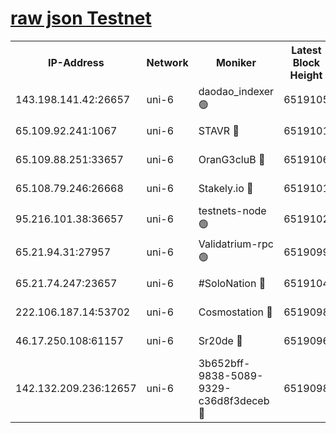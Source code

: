 [raw json Testnet](https://rpc-check.junot.stavr.tech/junot/rpc-junot-result.json)
=


<table><tr><th>IP-Address</th><th>Network</th><th>Moniker</th><th>Latest Block Height</th><th>Earliest Block Height</th><th>Catching Up</th><th>Tx Index</th><th>Voting Power</th><th>Scan Time</th></tr><tr><td>143.198.141.42:26657</td><td>uni-6</td><td>daodao_indexer 🟢</td><td>6519105</td><td>1</td><td>False</td><td>off</td><td>0</td><td>2023-12-29T03:20:44.508882234UTC</td></tr><tr><td>65.109.92.241:1067</td><td>uni-6</td><td>STAVR 🔴</td><td>6519101</td><td>1138541</td><td>False</td><td>on</td><td>6042</td><td>2023-12-29T03:20:34.416708313UTC</td></tr><tr><td>65.109.88.251:33657</td><td>uni-6</td><td>OranG3cluB 🔴</td><td>6519106</td><td>1138541</td><td>False</td><td>on</td><td>11</td><td>2023-12-29T03:20:48.962116438UTC</td></tr><tr><td>65.108.79.246:26668</td><td>uni-6</td><td>Stakely.io 🔴</td><td>6519101</td><td>1570872</td><td>False</td><td>on</td><td>1358933</td><td>2023-12-29T03:20:34.824608500UTC</td></tr><tr><td>95.216.101.38:36657</td><td>uni-6</td><td>testnets-node 🟢</td><td>6519102</td><td>1615130</td><td>False</td><td>on</td><td>0</td><td>2023-12-29T03:20:37.190148125UTC</td></tr><tr><td>65.21.94.31:27957</td><td>uni-6</td><td>Validatrium-rpc 🟢</td><td>6519099</td><td>2943363</td><td>False</td><td>on</td><td>0</td><td>2023-12-29T03:20:29.912718469UTC</td></tr><tr><td>65.21.74.247:23657</td><td>uni-6</td><td>#SoloNation 🔴</td><td>6519104</td><td>5208001</td><td>False</td><td>on</td><td>112</td><td>2023-12-29T03:20:43.651040176UTC</td></tr><tr><td>222.106.187.14:53702</td><td>uni-6</td><td>Cosmostation 🔴</td><td>6519098</td><td>5344501</td><td>False</td><td>on</td><td>110003</td><td>2023-12-29T03:20:27.516631584UTC</td></tr><tr><td>46.17.250.108:61157</td><td>uni-6</td><td>Sr20de 🔴</td><td>6519096</td><td>6419777</td><td>False</td><td>on</td><td>28</td><td>2023-12-29T03:20:21.985873428UTC</td></tr><tr><td>142.132.209.236:12657</td><td>uni-6</td><td>3b652bff-9838-5089-9329-c36d8f3deceb 🔴</td><td>6519098</td><td>6501280</td><td>False</td><td>on</td><td>157563</td><td>2023-12-29T03:20:26.148426528UTC</td></tr></table>